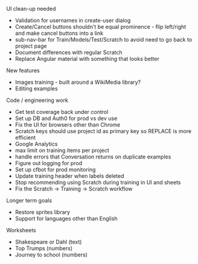 UI clean-up needed
* Validation for usernames in create-user dialog
* Create/Cancel buttons shouldn't be equal prominence - flip left/right and make cancel buttons into a link
* sub-nav-bar for Train/Models/Test/Scratch to avoid need to go back to project page
* Document differences with regular Scratch
* Replace Angular material with something that looks better

New features
* Images training - built around a WikiMedia library?
* Editing examples

Code / engineering work
* Get test coverage back under control
* Set up DB and Auth0 for prod vs dev use
* Fix the UI for browsers other than Chrome
* Scratch keys should use project id as primary key so REPLACE is more efficient
* Google Analytics
* max limit on training items per project
* handle errors that Conversation returns on duplicate examples
* Figure out logging for prod
* Set up cfbot for prod monitoring
* Update training header when labels deleted
* Stop recommending using Scratch during training in UI and sheets
* Fix the Scratch -> Training -> Scratch workflow

Longer term goals
* Restore sprites library
* Support for languages other than English

Worksheets
* Shakespeare or Dahl (text)
* Top Trumps (numbers)
* Journey to school (numbers)
